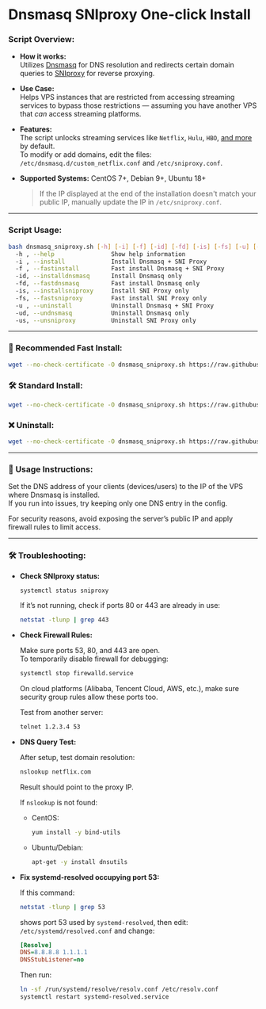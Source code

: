 # Dnsmasq SNIproxy One-click Install

### Script Overview:

* **How it works:**  
  Utilizes [Dnsmasq](http://thekelleys.org.uk/dnsmasq/doc.html) for DNS resolution and redirects certain domain queries to [SNIproxy](https://github.com/legendary1205/dns-unblocker) for reverse proxying.

* **Use Case:**  
  Helps VPS instances that are restricted from accessing streaming services to bypass those restrictions — assuming you have another VPS that *can* access streaming platforms.

* **Features:**  
  The script unlocks streaming services like `Netflix`, `Hulu`, `HBO`, [and more](https://github.com/legendary1205/dns-unblocker/blob/master/proxy-domains.txt) by default.  
  To modify or add domains, edit the files:  
  `/etc/dnsmasq.d/custom_netflix.conf` and `/etc/sniproxy.conf`.

* **Supported Systems:** CentOS 7+, Debian 9+, Ubuntu 18+  
  > If the IP displayed at the end of the installation doesn't match your public IP, manually update the IP in `/etc/sniproxy.conf`.

---

### Script Usage:

```bash
bash dnsmasq_sniproxy.sh [-h] [-i] [-f] [-id] [-fd] [-is] [-fs] [-u] [-ud] [-us]
  -h , --help                Show help information
  -i , --install             Install Dnsmasq + SNI Proxy
  -f , --fastinstall         Fast install Dnsmasq + SNI Proxy
  -id, --installdnsmasq      Install Dnsmasq only
  -fd, --fastdnsmasq         Fast install Dnsmasq only
  -is, --installsniproxy     Install SNI Proxy only
  -fs, --fastsniproxy        Fast install SNI Proxy only
  -u , --uninstall           Uninstall Dnsmasq + SNI Proxy
  -ud, --undnsmasq           Uninstall Dnsmasq only
  -us, --unsniproxy          Uninstall SNI Proxy only
```

---

### 🚀 Recommended Fast Install:
```bash
wget --no-check-certificate -O dnsmasq_sniproxy.sh https://raw.githubusercontent.com/legendary1205/dns-unblocker/main/dnsmasq_sniproxy.sh && bash dnsmasq_sniproxy.sh -f
```

### 🛠 Standard Install:
```bash
wget --no-check-certificate -O dnsmasq_sniproxy.sh https://raw.githubusercontent.com/legendary1205/dns-unblocker/main/dnsmasq_sniproxy.sh && bash dnsmasq_sniproxy.sh -i
```

### ❌ Uninstall:
```bash
wget --no-check-certificate -O dnsmasq_sniproxy.sh https://raw.githubusercontent.com/legendary1205/dns-unblocker/main/dnsmasq_sniproxy.sh && bash dnsmasq_sniproxy.sh -u
```

---

### 📡 Usage Instructions:
Set the DNS address of your clients (devices/users) to the IP of the VPS where Dnsmasq is installed.  
If you run into issues, try keeping only one DNS entry in the config.

For security reasons, avoid exposing the server’s public IP and apply firewall rules to limit access.

---

### 🛠 Troubleshooting:

- **Check SNIproxy status:**

  ```bash
  systemctl status sniproxy
  ```

  If it’s not running, check if ports 80 or 443 are already in use:
  ```bash
  netstat -tlunp | grep 443
  ```

- **Check Firewall Rules:**

  Make sure ports 53, 80, and 443 are open.  
  To temporarily disable firewall for debugging:
  ```bash
  systemctl stop firewalld.service
  ```

  On cloud platforms (Alibaba, Tencent Cloud, AWS, etc.), make sure security group rules allow these ports too.

  Test from another server:
  ```bash
  telnet 1.2.3.4 53
  ```

- **DNS Query Test:**

  After setup, test domain resolution:
  ```bash
  nslookup netflix.com
  ```
  Result should point to the proxy IP.

  If `nslookup` is not found:
  - CentOS:
    ```bash
    yum install -y bind-utils
    ```
  - Ubuntu/Debian:
    ```bash
    apt-get -y install dnsutils
    ```

- **Fix systemd-resolved occupying port 53:**

  If this command:
  ```bash
  netstat -tlunp | grep 53
  ```
  shows port 53 used by `systemd-resolved`, then edit:
  `/etc/systemd/resolved.conf` and change:
  ```ini
  [Resolve]
  DNS=8.8.8.8 1.1.1.1
  DNSStubListener=no
  ```

  Then run:
  ```bash
  ln -sf /run/systemd/resolve/resolv.conf /etc/resolv.conf
  systemctl restart systemd-resolved.service
  ```
